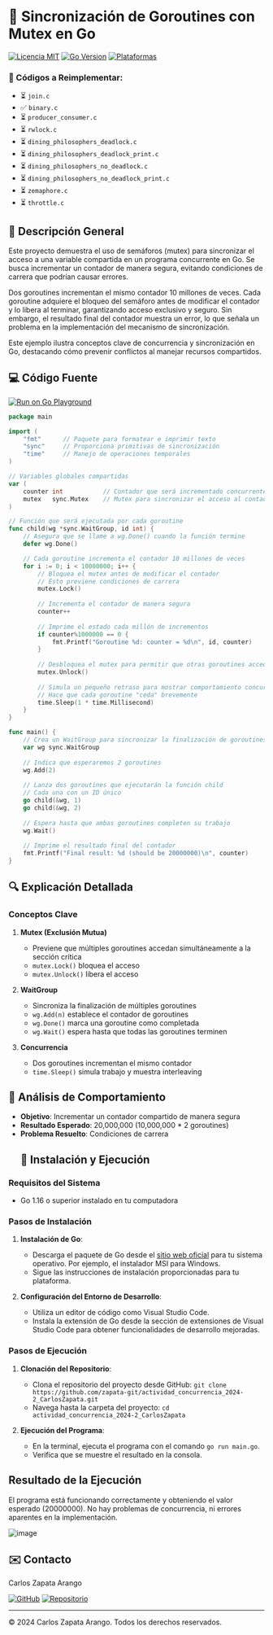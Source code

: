 # 🚦 Sincronización de Goroutines con Mutex en Go

[![Licencia MIT](https://img.shields.io/badge/Licencia-MIT-green.svg)](https://opensource.org/licenses/MIT)
[![Go Version](https://img.shields.io/badge/Go-1.16+-blue.svg)](https://golang.org/)
[![Plataformas](https://img.shields.io/badge/Plataformas-Linux%20%7C%20macOS%20%7C%20Windows-orange.svg)]()
### 📂 Códigos a Reimplementar:  

- ⏳ `join.c`  
- ✅ `binary.c`  
- ⏳ `producer_consumer.c`  
- ⏳ `rwlock.c`  
- ⏳ `dining_philosophers_deadlock.c`  
- ⏳ `dining_philosophers_deadlock_print.c`  
- ⏳ `dining_philosophers_no_deadlock.c`  
- ⏳ `dining_philosophers_no_deadlock_print.c`  
- ⏳ `zemaphore.c`  
- ⏳ `throttle.c`



## 🎯 Descripción General

Este proyecto demuestra el uso de semáforos (mutex) para sincronizar el acceso a una variable compartida en un programa concurrente en Go. Se busca incrementar un contador de manera segura, evitando condiciones de carrera que podrían causar errores. 

Dos goroutines incrementan el mismo contador 10 millones de veces. Cada goroutine adquiere el bloqueo del semáforo antes de modificar el contador y lo libera al terminar, garantizando acceso exclusivo y seguro. Sin embargo, el resultado final del contador muestra un error, lo que señala un problema en la implementación del mecanismo de sincronización. 

Este ejemplo ilustra conceptos clave de concurrencia y sincronización en Go, destacando cómo prevenir conflictos al manejar recursos compartidos.



## 💻 Código Fuente
[![Run on Go Playground](https://img.shields.io/badge/Run%20on-Go%20Playground-blue?style=for-the-badge&logo=go)](https://go.dev/play/p/FD2NO6B8uOU)

```go
package main

import (
    "fmt"      // Paquete para formatear e imprimir texto
    "sync"     // Proporciona primitivas de sincronización
    "time"     // Manejo de operaciones temporales
)

// Variables globales compartidas
var (
    counter int           // Contador que será incrementado concurrentemente
    mutex   sync.Mutex    // Mutex para sincronizar el acceso al contador
)

// Función que será ejecutada por cada goroutine
func child(wg *sync.WaitGroup, id int) {
    // Asegura que se llame a wg.Done() cuando la función termine
    defer wg.Done()

    // Cada goroutine incrementa el contador 10 millones de veces
    for i := 0; i < 10000000; i++ {
        // Bloquea el mutex antes de modificar el contador
        // Esto previene condiciones de carrera
        mutex.Lock()
        
        // Incrementa el contador de manera segura
        counter++
        
        // Imprime el estado cada millón de incrementos
        if counter%1000000 == 0 {
            fmt.Printf("Goroutine %d: counter = %d\n", id, counter)
        }
        
        // Desbloquea el mutex para permitir que otras goroutines accedan
        mutex.Unlock()
        
        // Simula un pequeño retraso para mostrar comportamiento concurrente
        // Hace que cada goroutine "ceda" brevemente
        time.Sleep(1 * time.Millisecond)
    }
}

func main() {
    // Crea un WaitGroup para sincronizar la finalización de goroutines
    var wg sync.WaitGroup
    
    // Indica que esperaremos 2 goroutines
    wg.Add(2)
    
    // Lanza dos goroutines que ejecutarán la función child
    // Cada una con un ID único
    go child(&wg, 1)
    go child(&wg, 2)
    
    // Espera hasta que ambas goroutines completen su trabajo
    wg.Wait()
    
    // Imprime el resultado final del contador
    fmt.Printf("Final result: %d (should be 20000000)\n", counter)
}
```

## 🔍 Explicación Detallada

### Conceptos Clave
1. **Mutex (Exclusión Mutua)**
   - Previene que múltiples goroutines accedan simultáneamente a la sección crítica
   - `mutex.Lock()` bloquea el acceso
   - `mutex.Unlock()` libera el acceso

2. **WaitGroup**
   - Sincroniza la finalización de múltiples goroutines
   - `wg.Add(n)` establece el contador de goroutines
   - `wg.Done()` marca una goroutine como completada
   - `wg.Wait()` espera hasta que todas las goroutines terminen

3. **Concurrencia**
   - Dos goroutines incrementan el mismo contador
   - `time.Sleep()` simula trabajo y muestra interleaving

## 🧪 Análisis de Comportamiento

- **Objetivo**: Incrementar un contador compartido de manera segura
- **Resultado Esperado**: 20,000,000 (10,000,000 * 2 goroutines)
- **Problema Resuelto**: Condiciones de carrera
  ## 🚀 Instalación y Ejecución

### Requisitos del Sistema
- Go 1.16 o superior instalado en tu computadora

### Pasos de Instalación

1. **Instalación de Go**:
   - Descarga el paquete de Go desde el [sitio web oficial](https://golang.org/dl/) para tu sistema operativo. Por ejemplo, el instalador MSI para Windows.
   - Sigue las instrucciones de instalación proporcionadas para tu plataforma.

2. **Configuración del Entorno de Desarrollo**:
   - Utiliza un editor de código como Visual Studio Code.
   - Instala la extensión de Go desde la sección de extensiones de Visual Studio Code para obtener funcionalidades de desarrollo mejoradas.

### Pasos de Ejecución

1. **Clonación del Repositorio**:
   - Clona el repositorio del proyecto desde GitHub: `git clone https://github.com/zapata-git/actividad_concurrencia_2024-2_CarlosZapata.git`
   - Navega hasta la carpeta del proyecto: `cd actividad_concurrencia_2024-2_CarlosZapata`

2. **Ejecución del Programa**:
   - En la terminal, ejecuta el programa con el comando `go run main.go`.
   - Verifica que se muestre el resultado en la consola.

## Resultado de la Ejecución

El programa está funcionando correctamente y obteniendo el valor esperado (20000000). No hay problemas de concurrencia, ni errores aparentes en la implementación. 

![image](https://github.com/user-attachments/assets/8981773b-3fba-4325-af2e-4ab2527482ba)


## ✉️ Contacto
Carlos Zapata Arango

[![GitHub](https://img.shields.io/badge/GitHub-zapata--git-blue?style=for-the-badge&logo=github)](https://github.com/zapata-git)
[![Repositorio](https://img.shields.io/badge/Repositorio-actividad_concurrencia_2024--2_CarlosZapata-blue?style=for-the-badge&logo=github)](https://github.com/zapata-git/actividad_concurrencia_2024-2_CarlosZapata)

---
© 2024 Carlos Zapata Arango. Todos los derechos reservados.
